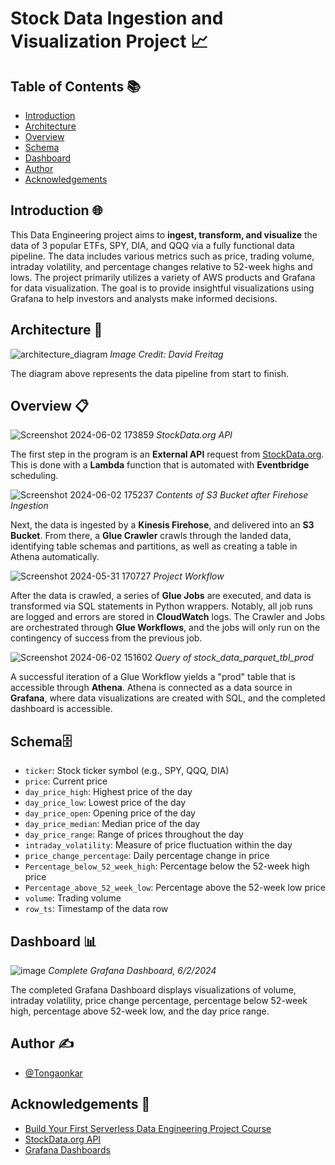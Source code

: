 # Stock Data Ingestion and Visualization Project 📈

## Table of Contents 📚
- [Introduction](#introduction-)
- [Architecture](#architecture-)
- [Overview](#overview-)
- [Schema](#schema%EF%B8%8F)
- [Dashboard](#dashboard-)
- [Author](#author-%EF%B8%8F)
- [Acknowledgements](#acknowledgements-)

## Introduction 🌐
This Data Engineering project aims to **ingest, transform, and visualize** the data of 3 popular ETFs, SPY, DIA, and QQQ via a fully functional data pipeline. The data includes various metrics such as price, trading volume, intraday volatility, and percentage changes relative to 52-week highs and lows. The project primarily utilizes a variety of AWS products and Grafana for data visualization. The goal is to provide insightful visualizations using Grafana to help investors and analysts make informed decisions.

## Architecture 📐
![architecture_diagram](https://github.com/Tongaonkar/stock-data-aws-project/assets/97370881/4d6b6cfd-2a5b-445b-a9a2-8aa7ab7e7d72)
_Image Credit: David Freitag_

The diagram above represents the data pipeline from start to finish.

## Overview 📋
![Screenshot 2024-06-02 173859](https://github.com/Tongaonkar/Stock-Data-Ingestion-and-Visualization/assets/97370881/0f6d7da8-6786-427c-873c-d2e1bb0f4029)
_StockData.org API_

The first step in the program is an **External API** request from [StockData.org](https://www.stockdata.org/). This is done with a **Lambda** function that is automated with **Eventbridge** scheduling.


![Screenshot 2024-06-02 175237](https://github.com/Tongaonkar/Stock-Data-Ingestion-and-Visualization/assets/97370881/28f865d0-063b-4f02-aafc-681297294dfd)
_Contents of S3 Bucket after Firehose Ingestion_

Next, the data is ingested by a **Kinesis Firehose**, and delivered into an **S3 Bucket**. From there, a **Glue Crawler** crawls through the landed data, identifying table schemas and partitions, as well as creating a table in Athena automatically.


![Screenshot 2024-05-31 170727](https://github.com/Tongaonkar/Stock-Data-Ingestion-and-Visualization/assets/97370881/62b3be25-411d-497e-9c23-e4c2deb3b98e)
_Project Workflow_

After the data is crawled, a series of **Glue Jobs** are executed, and data is transformed via SQL statements in Python wrappers. Notably, all job runs are logged and errors are stored in **CloudWatch** logs. The Crawler and Jobs are orchestrated through **Glue Workflows**, and the jobs will only run on the contingency of success from the previous job.


![Screenshot 2024-06-02 151602](https://github.com/Tongaonkar/Stock-Data-Ingestion-and-Visualization/assets/97370881/747ecbf5-da98-457f-ab44-0166987d0588)
_Query of stock_data_parquet_tbl_prod_

A successful iteration of a Glue Workflow yields a "prod" table that is accessible through **Athena**. Athena is connected as a data source in **Grafana**, where data visualizations are created with SQL, and the completed dashboard is accessible.

## Schema🗄️
- `ticker`: Stock ticker symbol (e.g., SPY, QQQ, DIA)
- `price`: Current price
- `day_price_high`: Highest price of the day
- `day_price_low`: Lowest price of the day
- `day_price_open`: Opening price of the day
- `day_price_median`: Median price of the day
- `day_price_range`: Range of prices throughout the day
- `intraday_volatility`: Measure of price fluctuation within the day
- `price_change_percentage`: Daily percentage change in price
- `Percentage_below_52_week_high`: Percentage below the 52-week high price
- `Percentage_above_52_week_low`: Percentage above the 52-week low price
- `volume`: Trading volume
- `row_ts`: Timestamp of the data row

## Dashboard 📊
![image](https://github.com/Tongaonkar/stock-data-aws-project/assets/97370881/444e834f-4cff-4cbc-8f7b-b4ea6a489290)
_Complete Grafana Dashboard, 6/2/2024_

The completed Grafana Dashboard displays visualizations of volume, intraday volatility, price change percentage, percentage below 52-week high, percentage above 52-week low, and the day price range.
  
## Author ✍️

- [@Tongaonkar](https://www.github.com/Tongaonkar)

## Acknowledgements 👏

 - [Build Your First Serverless Data Engineering Project Course](https://maven.com/david-freitag/first-serverless-de-project)
 - [StockData.org API](https://www.stockdata.org/)
 - [Grafana Dashboards](https://grafana.com/)
